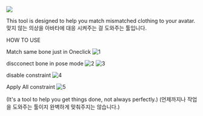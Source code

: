 <img src="https://capsule-render.vercel.app/api?type=모양&color=색상코드&height=높이&section=header&text=텍스트&fontSize=텍스트크기" />

This tool is designed to help you match mismatched clothing to your avatar.
맞지 않는 의상을 아바타에 대응 시켜주는 걸 도와주는 툴입니다.

HOW TO USE

Match same bone just in Oneclick
![1](https://github.com/user-attachments/assets/7094acae-8685-42da-9696-7aa89d3e4b52)


discconect bone in pose mode
![2](https://github.com/user-attachments/assets/022e6c16-b268-4071-afb5-cc2c7fcb75e1)
![3](https://github.com/user-attachments/assets/890c4c27-af12-45dd-881b-b50397de7065)


disable constraint
![4](https://github.com/user-attachments/assets/695daaa1-18a4-4b01-a7ef-f6d731ec762f)


Apply All constraint
![5](https://github.com/user-attachments/assets/42088b08-a2d3-4a95-a189-077b112f9814)

(It's a tool to help you get things done, not always perfectly.)
(언제까지나 작업을 도와주는 툴이지 완벽하게 맞춰주지는 않습니다.)



